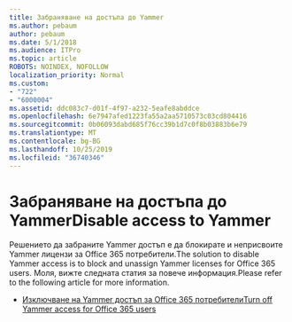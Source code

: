 ```yaml
---
title: Забраняване на достъпа до Yammer
ms.author: pebaum
author: pebaum
ms.date: 5/1/2018
ms.audience: ITPro
ms.topic: article
ROBOTS: NOINDEX, NOFOLLOW
localization_priority: Normal
ms.custom:
- "722"
- "6000004"
ms.assetid: ddc083c7-d01f-4f97-a232-5eafe8abddce
ms.openlocfilehash: 6e7947afed1223fa55a2aa5710573c03cd804416
ms.sourcegitcommit: 0b06093dabd685f76cc39b1d7c0f8b03883b6e79
ms.translationtype: MT
ms.contentlocale: bg-BG
ms.lasthandoff: 10/25/2019
ms.locfileid: "36740346"
---
```

# <a name="disable-access-to-yammer"></a><span data-ttu-id="1c40c-102">Забраняване на достъпа до Yammer</span><span class="sxs-lookup"><span data-stu-id="1c40c-102">Disable access to Yammer</span></span>

<span data-ttu-id="1c40c-103">Решението да забраните Yammer достъп е да блокирате и неприсвоите Yammer лицензи за Office 365 потребители.</span><span class="sxs-lookup"><span data-stu-id="1c40c-103">The solution to disable Yammer access is to block and unassign Yammer licenses for Office 365 users.</span></span> <span data-ttu-id="1c40c-104">Моля, вижте следната статия за повече информация.</span><span class="sxs-lookup"><span data-stu-id="1c40c-104">Please refer to the following article for more information.</span></span>
  
- [<span data-ttu-id="1c40c-105">Изключване на Yammer достъп за Office 365 потребители</span><span class="sxs-lookup"><span data-stu-id="1c40c-105">Turn off Yammer access for Office 365 users</span></span>](https://docs.microsoft.com/yammer/manage-yammer-users/turn-off-user-access)
